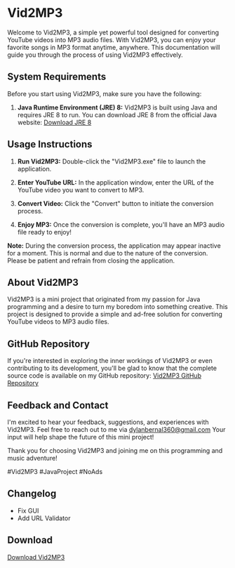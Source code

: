 # Vid2MP3

Welcome to Vid2MP3, a simple yet powerful tool designed for converting YouTube videos into MP3 audio files. With Vid2MP3, you can enjoy your favorite songs in MP3 format anytime, anywhere. This documentation will guide you through the process of using Vid2MP3 effectively.

## System Requirements

Before you start using Vid2MP3, make sure you have the following:

1. **Java Runtime Environment (JRE) 8:** Vid2MP3 is built using Java and requires JRE 8 to run. You can download JRE 8 from the official Java website: [Download JRE 8](https://www.java.com/en/download/)

## Usage Instructions

1. **Run Vid2MP3:** Double-click the "Vid2MP3.exe" file to launch the application.

2. **Enter YouTube URL:** In the application window, enter the URL of the YouTube video you want to convert to MP3.

3. **Convert Video:** Click the "Convert" button to initiate the conversion process.

4. **Enjoy MP3:** Once the conversion is complete, you'll have an MP3 audio file ready to enjoy!

**Note:** During the conversion process, the application may appear inactive for a moment. This is normal and due to the nature of the conversion. Please be patient and refrain from closing the application.

## About Vid2MP3

Vid2MP3 is a mini project that originated from my passion for Java programming and a desire to turn my boredom into something creative. This project is designed to provide a simple and ad-free solution for converting YouTube videos to MP3 audio files.

## GitHub Repository

If you're interested in exploring the inner workings of Vid2MP3 or even contributing to its development, you'll be glad to know that the complete source code is available on my GitHub repository: [Vid2MP3 GitHub Repository](https://github.com/DBMO3/Vid2MP3)

## Feedback and Contact

I'm excited to hear your feedback, suggestions, and experiences with Vid2MP3. Feel free to reach out to me via [dylanbernal360@gmail.com](mailto:dylanbernal360@gmail.com) Your input will help shape the future of this mini project!

Thank you for choosing Vid2MP3 and joining me on this programming and music adventure!

\#Vid2MP3 #JavaProject #NoAds

## Changelog

- Fix GUI
- Add URL Validator

## Download

[Download Vid2MP3](https://www.mediafire.com/file/s3xvadcly4q718u/Vid2MP3.rar/file)
